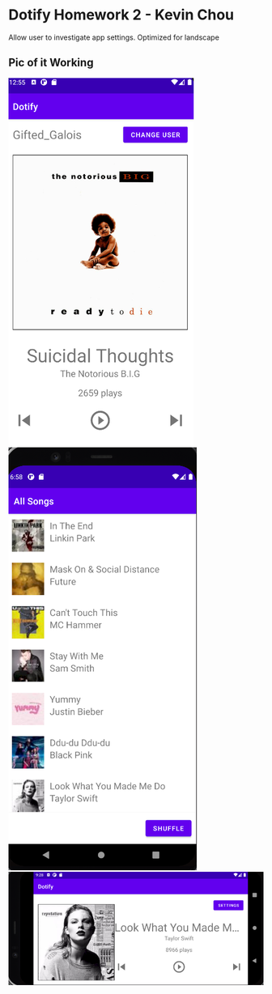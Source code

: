 # Dotify Homework 2 - Kevin Chou
Allow user to investigate app settings. Optimized for landscape

## Pic of it Working
![Player Screen](screenshots/hw1.png)
![Song List](screenshots/hw2.png)
![Horizontal Player](screenshots/hw3.png)